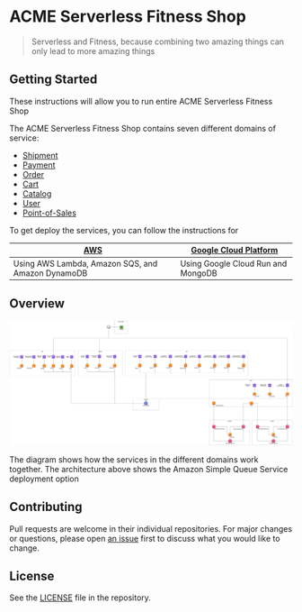 # ACME Serverless Fitness Shop

> Serverless and Fitness, because combining two amazing things can only lead to more amazing things

## Getting Started

These instructions will allow you to run entire ACME Serverless Fitness Shop

The ACME Serverless Fitness Shop contains seven different domains of service:

* [Shipment](https://github.com/retgits/acme-serverless-shipment)
* [Payment](https://github.com/retgits/acme-serverless-payment)
* [Order](https://github.com/retgits/acme-serverless-order)
* [Cart](https://github.com/retgits/acme-serverless-cart)
* [Catalog](https://github.com/retgits/acme-serverless-catalog)
* [User](https://github.com/retgits/acme-serverless-user)
* [Point-of-Sales](https://github.com/retgits/acme-serverless-pos)

To get deploy the services, you can follow the instructions for

| [AWS](./deploy/lambda/README.md)                  | [Google Cloud Platform](./deploy/cloudrun/README.md) |
|---------------------------------------------------|------------------------------------------------------|
| Using AWS Lambda, Amazon SQS, and Amazon DynamoDB | Using Google Cloud Run and MongoDB                   |

## Overview

![architecture](./design/overview-sqs.png)

The diagram shows how the services in the different domains work together. The architecture above shows the Amazon Simple Queue Service deployment option

## Contributing

Pull requests are welcome in their individual repositories. For major changes or questions, please open [an issue](https://github.com/retgits/acme-serverless/issues) first to discuss what you would like to change.

## License

See the [LICENSE](./LICENSE) file in the repository.
